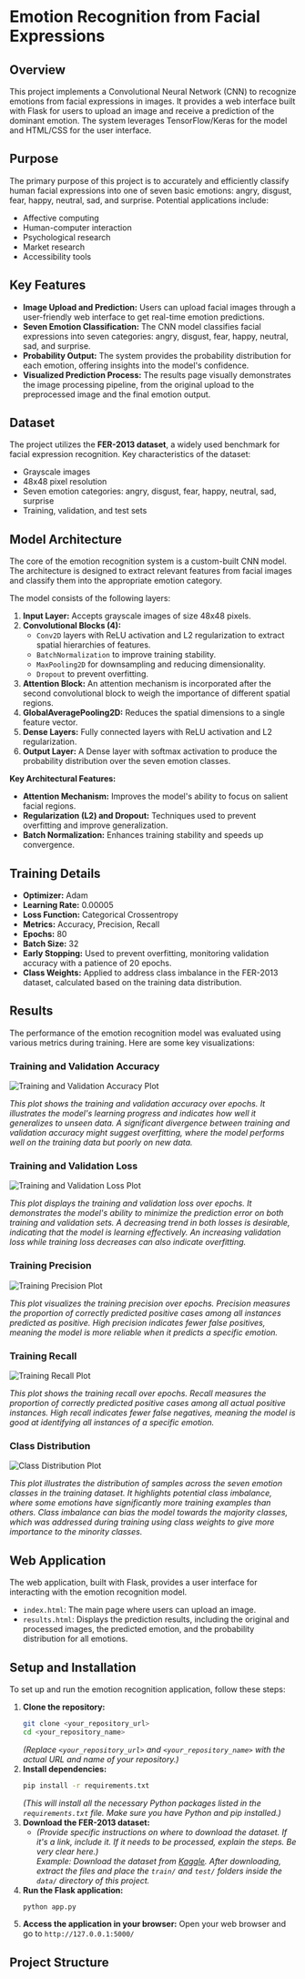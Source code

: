 # Emotion Recognition from Facial Expressions

## Overview

This project implements a Convolutional Neural Network (CNN) to recognize emotions from facial expressions in images. It provides a web interface built with Flask for users to upload an image and receive a prediction of the dominant emotion. The system leverages TensorFlow/Keras for the model and HTML/CSS for the user interface.

## Purpose

The primary purpose of this project is to accurately and efficiently classify human facial expressions into one of seven basic emotions: angry, disgust, fear, happy, neutral, sad, and surprise. Potential applications include:

* Affective computing
* Human-computer interaction
* Psychological research
* Market research
* Accessibility tools

## Key Features

* **Image Upload and Prediction:** Users can upload facial images through a user-friendly web interface to get real-time emotion predictions.
* **Seven Emotion Classification:** The CNN model classifies facial expressions into seven categories: angry, disgust, fear, happy, neutral, sad, and surprise.
* **Probability Output:** The system provides the probability distribution for each emotion, offering insights into the model's confidence.
* **Visualized Prediction Process:** The results page visually demonstrates the image processing pipeline, from the original upload to the preprocessed image and the final emotion output.

## Dataset

The project utilizes the **FER-2013 dataset**, a widely used benchmark for facial expression recognition. Key characteristics of the dataset:

* Grayscale images
* 48x48 pixel resolution
* Seven emotion categories: angry, disgust, fear, happy, neutral, sad, surprise
* Training, validation, and test sets

## Model Architecture

The core of the emotion recognition system is a custom-built CNN model. The architecture is designed to extract relevant features from facial images and classify them into the appropriate emotion category.

The model consists of the following layers:

1.  **Input Layer:** Accepts grayscale images of size 48x48 pixels.
2.  **Convolutional Blocks (4):**
    * `Conv2D` layers with ReLU activation and L2 regularization to extract spatial hierarchies of features.
    * `BatchNormalization` to improve training stability.
    * `MaxPooling2D` for downsampling and reducing dimensionality.
    * `Dropout` to prevent overfitting.
3.  **Attention Block:** An attention mechanism is incorporated after the second convolutional block to weigh the importance of different spatial regions.
4.  **GlobalAveragePooling2D:** Reduces the spatial dimensions to a single feature vector.
5.  **Dense Layers:** Fully connected layers with ReLU activation and L2 regularization.
6.  **Output Layer:** A Dense layer with softmax activation to produce the probability distribution over the seven emotion classes.

**Key Architectural Features:**

* **Attention Mechanism:** Improves the model's ability to focus on salient facial regions.
* **Regularization (L2) and Dropout:** Techniques used to prevent overfitting and improve generalization.
* **Batch Normalization:** Enhances training stability and speeds up convergence.

## Training Details

* **Optimizer:** Adam
* **Learning Rate:** 0.00005
* **Loss Function:** Categorical Crossentropy
* **Metrics:** Accuracy, Precision, Recall
* **Epochs:** 80
* **Batch Size:** 32
* **Early Stopping:** Used to prevent overfitting, monitoring validation accuracy with a patience of 20 epochs.
* **Class Weights:** Applied to address class imbalance in the FER-2013 dataset, calculated based on the training data distribution.

## Results

The performance of the emotion recognition model was evaluated using various metrics during training. Here are some key visualizations:

### Training and Validation Accuracy

![Training and Validation Accuracy Plot](plots/training_accuracy.png)

_This plot shows the training and validation accuracy over epochs. It illustrates the model's learning progress and indicates how well it generalizes to unseen data. A significant divergence between training and validation accuracy might suggest overfitting, where the model performs well on the training data but poorly on new data._

### Training and Validation Loss

![Training and Validation Loss Plot](plots/training_loss.png)

_This plot displays the training and validation loss over epochs. It demonstrates the model's ability to minimize the prediction error on both training and validation sets. A decreasing trend in both losses is desirable, indicating that the model is learning effectively. An increasing validation loss while training loss decreases can also indicate overfitting._

### Training Precision

![Training Precision Plot](plots/training_precision.png)

_This plot visualizes the training precision over epochs. Precision measures the proportion of correctly predicted positive cases among all instances predicted as positive. High precision indicates fewer false positives, meaning the model is more reliable when it predicts a specific emotion._

### Training Recall

![Training Recall Plot](plots/training_recall.png)

_This plot shows the training recall over epochs. Recall measures the proportion of correctly predicted positive cases among all actual positive instances. High recall indicates fewer false negatives, meaning the model is good at identifying all instances of a specific emotion._

### Class Distribution

![Class Distribution Plot](plots/class_distribution.png)

_This plot illustrates the distribution of samples across the seven emotion classes in the training dataset. It highlights potential class imbalance, where some emotions have significantly more training examples than others. Class imbalance can bias the model towards the majority classes, which was addressed during training using class weights to give more importance to the minority classes._

## Web Application

The web application, built with Flask, provides a user interface for interacting with the emotion recognition model.

* `index.html`: The main page where users can upload an image.
* `results.html`: Displays the prediction results, including the original and processed images, the predicted emotion, and the probability distribution for all emotions.

## Setup and Installation

To set up and run the emotion recognition application, follow these steps:

1.  **Clone the repository:**
    ```bash
    git clone <your_repository_url>
    cd <your_repository_name>
    ```
    _(Replace `<your_repository_url>` and `<your_repository_name>` with the actual URL and name of your repository.)_
2.  **Install dependencies:**
    ```bash
    pip install -r requirements.txt
    ```
    _(This will install all the necessary Python packages listed in the `requirements.txt` file. Make sure you have Python and pip installed.)_
3.  **Download the FER-2013 dataset:**
    * _(Provide specific instructions on where to download the dataset. If it's a link, include it. If it needs to be processed, explain the steps. Be very clear here.)_\
        _Example:  Download the dataset from [Kaggle](https://www.kaggle.com/datasets/deadskull7/fer2013). After downloading, extract the files and place the `train/` and `test/` folders inside the `data/` directory of this project._
4.  **Run the Flask application:**
    ```bash
    python app.py
    ```
5.  **Access the application in your browser:**
    Open your web browser and go to `http://127.0.0.1:5000/`

## Project Structure
